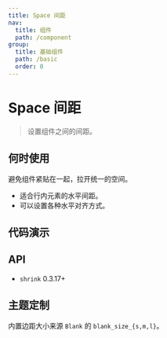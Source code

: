 ```yaml
---
title: Space 间距
nav:
  title: 组件
  path: /component
group:
  title: 基础组件
  path: /basic
  order: 0
---
```


# Space 间距

> 设置组件之间的间距。

## 何时使用

避免组件紧贴在一起，拉开统一的空间。

- 适合行内元素的水平间距。
- 可以设置各种水平对齐方式。

## 代码演示

<code src="./__fixtures__/size.tsx"></code>

<code src="./__fixtures__/direction.tsx"></code>

<code src="./__fixtures__/other.tsx"></code>

## API

- `shrink` <Badge>0.3.17+</Badge>

<API hideTitle></API>

## 主题定制

内置边距大小来源 `Blank` 的 `blank_size_{s,m,l}`。
